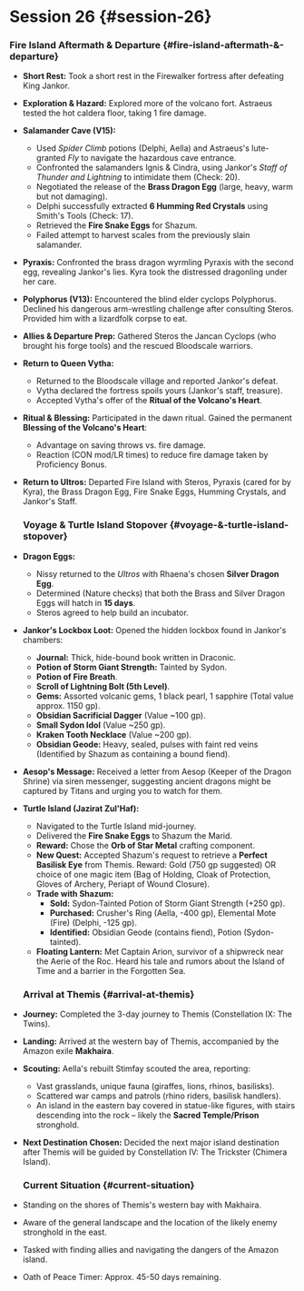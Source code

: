 # Session 26 {#session-26}

### **Fire Island Aftermath & Departure** {#fire-island-aftermath-&-departure}

* **Short Rest:** Took a short rest in the Firewalker fortress after defeating King Jankor.  
* **Exploration & Hazard:** Explored more of the volcano fort. Astraeus tested the hot caldera floor, taking 1 fire damage.  
* **Salamander Cave (V15):**  
  * Used *Spider Climb* potions (Delphi, Aella) and Astraeus's lute-granted *Fly* to navigate the hazardous cave entrance.  
  * Confronted the salamanders Ignis & Cindra, using Jankor's *Staff of Thunder and Lightning* to intimidate them (Check: 20).  
  * Negotiated the release of the **Brass Dragon Egg** (large, heavy, warm but not damaging).  
  * Delphi successfully extracted **6 Humming Red Crystals** using Smith's Tools (Check: 17).  
  * Retrieved the **Fire Snake Eggs** for Shazum.  
  * Failed attempt to harvest scales from the previously slain salamander.  
* **Pyraxis:** Confronted the brass dragon wyrmling Pyraxis with the second egg, revealing Jankor's lies. Kyra took the distressed dragonling under her care.  
* **Polyphorus (V13):** Encountered the blind elder cyclops Polyphorus. Declined his dangerous arm-wrestling challenge after consulting Steros. Provided him with a lizardfolk corpse to eat.  
* **Allies & Departure Prep:** Gathered Steros the Jancan Cyclops (who brought his forge tools) and the rescued Bloodscale warriors.  
* **Return to Queen Vytha:**  
  * Returned to the Bloodscale village and reported Jankor's defeat.  
  * Vytha declared the fortress spoils yours (Jankor's staff, treasure).  
  * Accepted Vytha's offer of the **Ritual of the Volcano's Heart**.  
* **Ritual & Blessing:** Participated in the dawn ritual. Gained the permanent **Blessing of the Volcano's Heart**:  
  * Advantage on saving throws vs. fire damage.  
  * Reaction (CON mod/LR times) to reduce fire damage taken by Proficiency Bonus.  
* **Return to Ultros:** Departed Fire Island with Steros, Pyraxis (cared for by Kyra), the Brass Dragon Egg, Fire Snake Eggs, Humming Crystals, and Jankor's Staff.

  ### **Voyage & Turtle Island Stopover** {#voyage-&-turtle-island-stopover}

* **Dragon Eggs:**  
  * Nissy returned to the *Ultros* with Rhaena's chosen **Silver Dragon Egg**.  
  * Determined (Nature checks) that both the Brass and Silver Dragon Eggs will hatch in **15 days**.  
  * Steros agreed to help build an incubator.  
* **Jankor's Lockbox Loot:** Opened the hidden lockbox found in Jankor's chambers:  
  * **Journal:** Thick, hide-bound book written in Draconic.  
  * **Potion of Storm Giant Strength:** Tainted by Sydon.  
  * **Potion of Fire Breath**.  
  * **Scroll of Lightning Bolt (5th Level)**.  
  * **Gems:** Assorted volcanic gems, 1 black pearl, 1 sapphire (Total value approx. 1150 gp).  
  * **Obsidian Sacrificial Dagger** (Value \~100 gp).  
  * **Small Sydon Idol** (Value \~250 gp).  
  * **Kraken Tooth Necklace** (Value \~200 gp).  
  * **Obsidian Geode:** Heavy, sealed, pulses with faint red veins (Identified by Shazum as containing a bound fiend).  
* **Aesop's Message:** Received a letter from Aesop (Keeper of the Dragon Shrine) via siren messenger, suggesting ancient dragons might be captured by Titans and urging you to watch for them.  
* **Turtle Island (Jazirat Zul'Haf):**  
  * Navigated to the Turtle Island mid-journey.  
  * Delivered the **Fire Snake Eggs** to Shazum the Marid.  
  * **Reward:** Chose the **Orb of Star Metal** crafting component.  
  * **New Quest:** Accepted Shazum's request to retrieve a **Perfect Basilisk Eye** from Themis. Reward: Gold (750 gp suggested) OR choice of one magic item (Bag of Holding, Cloak of Protection, Gloves of Archery, Periapt of Wound Closure).  
  * **Trade with Shazum:**  
    * **Sold:** Sydon-Tainted Potion of Storm Giant Strength (+250 gp).  
    * **Purchased:** Crusher's Ring (Aella, \-400 gp), Elemental Mote (Fire) (Delphi, \-125 gp).  
    * **Identified:** Obsidian Geode (contains fiend), Potion (Sydon-tainted).  
  * **Floating Lantern:** Met Captain Arion, survivor of a shipwreck near the Aerie of the Roc. Heard his tale and rumors about the Island of Time and a barrier in the Forgotten Sea.

  ### **Arrival at Themis** {#arrival-at-themis}

* **Journey:** Completed the 3-day journey to Themis (Constellation IX: The Twins).  
* **Landing:** Arrived at the western bay of Themis, accompanied by the Amazon exile **Makhaira**.  
* **Scouting:** Aella's rebuilt Stimfay scouted the area, reporting:  
  * Vast grasslands, unique fauna (giraffes, lions, rhinos, basilisks).  
  * Scattered war camps and patrols (rhino riders, basilisk handlers).  
  * An island in the eastern bay covered in statue-like figures, with stairs descending into the rock – likely the **Sacred Temple/Prison** stronghold.  
* **Next Destination Chosen:** Decided the next major island destination after Themis will be guided by Constellation IV: The Trickster (Chimera Island).

  ### **Current Situation** {#current-situation}

* Standing on the shores of Themis's western bay with Makhaira.  
* Aware of the general landscape and the location of the likely enemy stronghold in the east.  
* Tasked with finding allies and navigating the dangers of the Amazon island.  
* Oath of Peace Timer: Approx. 45-50 days remaining.
